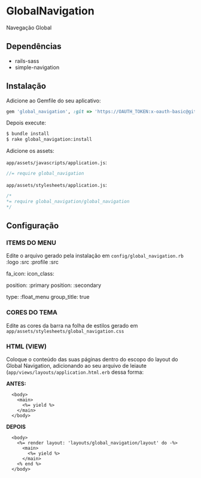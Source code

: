 # GlobalNavigation

Navegação Global

## Dependências

- rails-sass
- simple-navigation

## Instalação

Adicione ao Gemfile do seu aplicativo:

```ruby
gem 'global_navigation', :git => 'https://OAUTH_TOKEN:x-oauth-basic@github.com/taxweb/global_navigation'
```

Depois execute:

```bash
$ bundle install
$ rake global_navigation:install
```

Adicione os assets:

`app/assets/javascripts/application.js`:

```js
//= require global_navigation
```

`app/assets/stylesheets/application.js`:

```css
/*
*= require global_navigation/global_navigation
*/
```

## Configuração

### ITEMS DO MENU

Edite o arquivo gerado pela instalação em `config/global_navigation.rb`
:logo :src
:profile :src

fa_icon:
icon_class:

position: :primary
position: :secondary

type: :float_menu
group_title: true

### CORES DO TEMA

Edite as cores da barra na folha de estilos gerado em `app/assets/stylesheets/global_navigation.css`

### HTML (VIEW)

Coloque o conteúdo das suas páginas dentro do escopo do layout do Global Navigation, adicionando ao seu arquivo de leiaute (`app/views/layouts/application.html.erb` dessa forma:

**ANTES:**

```erb
  <body>
    <main>
      <%= yield %>
    </main>
  </body>
```

**DEPOIS**

```erb
  <body>
    <%= render layout: 'layouts/global_navigation/layout' do -%>
      <main>
        <%= yield %>
      </main>
    <% end %>
  </body>
```
